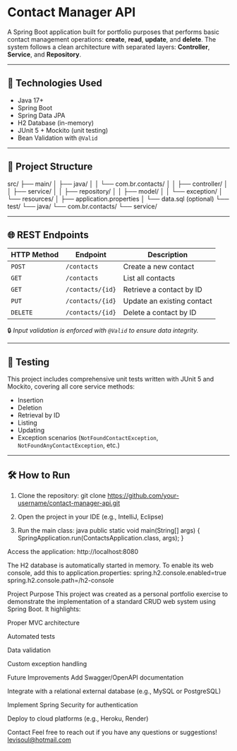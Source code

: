 # Contact Manager API

A Spring Boot application built for portfolio purposes that performs basic contact management operations: **create**, **read**, **update**, and **delete**. The system follows a clean architecture with separated layers: **Controller**, **Service**, and **Repository**.

---

## 🚀 Technologies Used

- Java 17+
- Spring Boot
- Spring Data JPA
- H2 Database (in-memory)
- JUnit 5 + Mockito (unit testing)
- Bean Validation with `@Valid`

---

## 📁 Project Structure
src/ ├── main/ │ ├── java/ │ │ └── com.br.contacts/ │ │ ├── controller/ │ │ ├── service/ │ │ ├── repository/ │ │ ├── model/ │ │ └── exception/ │ └── resources/ │ ├── application.properties │ └── data.sql (optional) └── test/ └── java/ └── com.br.contacts/ └── service/


---

## 🌐 REST Endpoints

| HTTP Method | Endpoint           | Description                   |
|-------------|--------------------|-------------------------------|
| `POST`      | `/contacts`        | Create a new contact          |
| `GET`       | `/contacts`        | List all contacts             |
| `GET`       | `/contacts/{id}`   | Retrieve a contact by ID      |
| `PUT`       | `/contacts/{id}`   | Update an existing contact    |
| `DELETE`    | `/contacts/{id}`   | Delete a contact by ID        |

🔒 *Input validation is enforced with `@Valid` to ensure data integrity.*

---

## 🧪 Testing

This project includes comprehensive unit tests written with JUnit 5 and Mockito, covering all core service methods:

- Insertion
- Deletion
- Retrieval by ID
- Listing
- Updating
- Exception scenarios (`NotFoundContactException`, `NotFoundAnyContactException`, etc.)

---

## 🛠️ How to Run

1. Clone the repository:
git clone https://github.com/your-username/contact-manager-api.git


2. Open the project in your IDE (e.g., IntelliJ, Eclipse)

3. Run the main class:
java
public static void main(String[] args) {
    SpringApplication.run(ContactsApplication.class, args);
}

Access the application:
http://localhost:8080


The H2 database is automatically started in memory. To enable its web console, add this to application.properties:
spring.h2.console.enabled=true
spring.h2.console.path=/h2-console


Project Purpose
This project was created as a personal portfolio exercise to demonstrate the implementation of a standard CRUD web system using Spring Boot. It highlights:

Proper MVC architecture

Automated tests

Data validation

Custom exception handling

Future Improvements
Add Swagger/OpenAPI documentation

Integrate with a relational external database (e.g., MySQL or PostgreSQL)

Implement Spring Security for authentication

Deploy to cloud platforms (e.g., Heroku, Render)

Contact
Feel free to reach out if you have any questions or suggestions!
levisoul@hotmail.com


